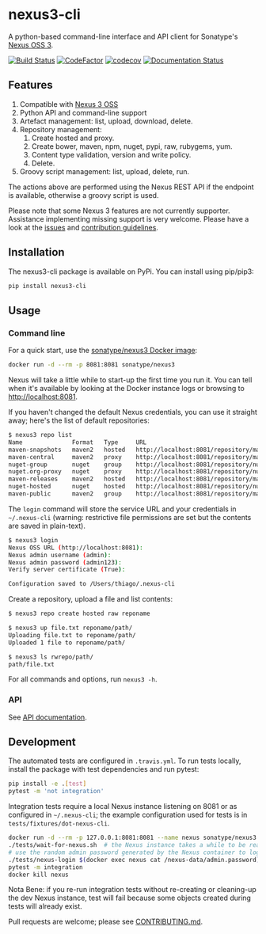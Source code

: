 # nexus3-cli
A python-based command-line interface and API client for Sonatype's [Nexus 
OSS 3](https://www.sonatype.com/download-oss-sonatype).

[![Build Status](https://travis-ci.org/thiagofigueiro/nexus3-cli.svg?branch=master)](https://travis-ci.org/thiagofigueiro/nexus3-cli)
[![CodeFactor](https://www.codefactor.io/repository/github/thiagofigueiro/nexus3-cli/badge)](https://www.codefactor.io/repository/github/thiagofigueiro/nexus3-cli)
[![codecov](https://codecov.io/gh/thiagofigueiro/nexus3-cli/branch/master/graph/badge.svg)](https://codecov.io/gh/thiagofigueiro/nexus3-cli)
[![Documentation Status](https://readthedocs.org/projects/nexus3-cli/badge/?version=latest)](https://nexus3-cli.readthedocs.io/en/latest/?badge=latest)

## Features

1. Compatible with [Nexus 3 OSS](https://www.sonatype.com/download-oss-sonatype)
1. Python API and command-line support
1. Artefact management: list, upload, download, delete. 
1. Repository management:
   1. Create hosted and proxy.
   1. Create bower, maven, npm, nuget, pypi, raw, rubygems, yum.
   1. Content type validation, version and write policy.
   1. Delete.
1. Groovy script management: list, upload, delete, run.

The actions above are performed using the Nexus REST API if the endpoint is 
available, otherwise a groovy script is used. 

Please note that some Nexus 3 features are not currently supporter. Assistance 
implementing missing support is very welcome. Please have a look at the 
[issues](https://github.com/thiagofigueiro/nexus3-cli/issues?q=is%3Aissue+is%3Aopen+label%3Aenhancement)
and [contribution guidelines](https://github.com/thiagofigueiro/nexus3-cli/blob/develop/CONTRIBUTING.md).

## Installation

The nexus3-cli package is available on PyPi. You can install using pip/pip3:

```bash
pip install nexus3-cli
```

## Usage

### Command line


For a quick start, use the [sonatype/nexus3 Docker image](https://hub.docker.com/r/sonatype/nexus3/):


```bash
docker run -d --rm -p 8081:8081 sonatype/nexus3
```

Nexus will take a little while to start-up the first time you run it. You can
tell when it's available by looking at the Docker instance logs or browsing to
[http://localhost:8081](http://admin:admin123@localhost:8081).

If you haven't changed the default Nexus credentials, you can use it straight 
away; here's the list of default repositories:

```bash
$ nexus3 repo list
Name              Format   Type     URL
maven-snapshots   maven2   hosted   http://localhost:8081/repository/maven-snapshots
maven-central     maven2   proxy    http://localhost:8081/repository/maven-central
nuget-group       nuget    group    http://localhost:8081/repository/nuget-group
nuget.org-proxy   nuget    proxy    http://localhost:8081/repository/nuget.org-proxy
maven-releases    maven2   hosted   http://localhost:8081/repository/maven-releases
nuget-hosted      nuget    hosted   http://localhost:8081/repository/nuget-hosted
maven-public      maven2   group    http://localhost:8081/repository/maven-public
```

The `login` command will store the service URL and your credentials in 
`~/.nexus-cli` (warning: restrictive file permissions are set but the contents
are saved in plain-text).

```bash
$ nexus3 login
Nexus OSS URL (http://localhost:8081):
Nexus admin username (admin):
Nexus admin password (admin123):
Verify server certificate (True):

Configuration saved to /Users/thiago/.nexus-cli
```

Create a repository, upload a file and list contents:
```bash
$ nexus3 repo create hosted raw reponame

$ nexus3 up file.txt reponame/path/
Uploading file.txt to reponame/path/
Uploaded 1 file to reponame/path/

$ nexus3 ls rwrepo/path/
path/file.txt
```

For all commands and options, run `nexus3 -h`.

### API

See [API documentation](https://nexus3-cli.readthedocs.io/en/latest/api.html).

## Development

The automated tests are configured in `.travis.yml`. To run tests locally,
install the package with test dependencies and run pytest:

```bash
pip install -e .[test]
pytest -m 'not integration'
```

Integration tests require a local Nexus instance listening on 8081 or as
configured in `~/.nexus-cli`; the example configuration used for tests is in
`tests/fixtures/dot-nexus-cli`.

```bash
docker run -d --rm -p 127.0.0.1:8081:8081 --name nexus sonatype/nexus3
./tests/wait-for-nexus.sh  # the Nexus instance takes a while to be ready
# use the random admin password generated by the Nexus container to login
./tests/nexus-login $(docker exec nexus cat /nexus-data/admin.password)
pytest -m integration
docker kill nexus
```

Nota Bene: if you re-run integration tests without re-creating or cleaning-up the 
dev Nexus instance, test will fail because some objects created during tests will 
already exist. 

Pull requests are welcome; please see [CONTRIBUTING.md](CONTRIBUTING.md).
